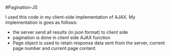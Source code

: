 #Pagination-JS

I used this code in my client-side implementation of AJAX. My implementation is goes as follows:
- the server send all results (in json format) to client side
- pagination is done in client side AJAX function
- Page object is used to retain response data sent from the server, current page number and current page content.
